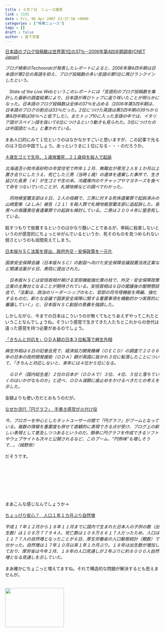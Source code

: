 ```yaml
---
title : ４月７日　ニュース雑感
link : 1191
date : Fri, 06 Apr 2007 23:37:50 +0000
categories : ["時事ニュース"]
tags : []
draft : false
author : 倉下忠憲
---
```


<A HREF="http://it.nikkei.co.jp/internet/news/index.aspx?n=RS2034661006042007" TARGET="_blank">日本語のブログ投稿数は世界第1位の37％--2006年第4四半期調査[CNET Japan]</A><BR><BR><I>ブログ検索のTechnoratiが発表したレポートによると、2006年第4四半期は日本語が第2位の英語を抑え、ブログ投稿数の多い言語の第1位に再びランクインしたという。<BR><BR>　State of the Live Webというこのレポートには「言語別のブログ投稿数を集計した最新の調査結果により、日本語が再びトップに返り咲いたことが明らかになった。日本語のブログ投稿数は全体の37％を占める（2006年第3四半期は、日本語のブログの割合は33％だった。2位につけた英語は第3四半期の39％から第4四半期は36％へと低下した）。またトップ10に入った言語の中では、イタリア語がスペイン語を抜いて4位につけるという動きも見られた。3位につけたのは中国語だった」と書かれている。</I><BR><BR>まあ人口的にみて１位というのはなかなかすごいと思いますが、この記事で光るのは３位の中国でしょう。あっというまに１位になる・・・のだろうか。<BR><BR><A HREF="http://www.yomiuri.co.jp/national/news/20070406i315.htm" TARGET="_blank">４歳生ゴミで生存、１歳放置死…２１歳母を殺人で起訴</A><BR><BR><I>北海道苫小牧市高砂町の市営住宅で昨年１２月、無職女が男児２人を１か月以上置き去りにしたうえ、死亡した三男（当時１歳）の遺体を遺棄した事件で、生き延びた長男（４）が生ゴミや生の米、冷蔵庫内のケチャップやマヨネーズを食べて命をつないでいたことが、札幌地検などの調べでわかった。<BR><BR>　同地検室蘭支部は６日、２人の母親で、三男に対する死体遺棄罪で起訴済みの山崎愛美（よしみ）被告（２１）を殺人罪で札幌地裁室蘭支部に追起訴した。長男への保護責任者遺棄罪での起訴も検討している。二男は２００４年に窒息死している。</I><BR><BR>殺すつもりで放置するというのはかなり酷いことであるが、単純に殺害しないというのが感覚的にちょっとゆがんでいるというか、死そのものを見つめられない弱さというのも垣間見えてしまう。<BR><BR><A HREF="http://www.yomiuri.co.jp/politics/news/20070406i215.htm" TARGET="_blank">日本版ＮＳＣ法案を提出、政府外交・安保政策を一元化</A><BR><BR><I>国家安全保障会議（日本版ＮＳＣ）の創設へ向けた安全保障会議設置法改正案など関連法案が６日、衆院に提出された。<BR><BR>　日本版ＮＳＣは安倍首相が掲げる官邸機能強化策の柱で、外交・安全保障政策立案の主舞台となることが期待されている。安倍首相は６日の閣議後の閣僚懇談会で、「法案は、政治のリーダーシップのもと、官邸の司令塔機能を再編、強化するものだ。新たな会議で国家安全保障に関する重要事項を機動的かつ実質的に審議していく」と、日本版ＮＳＣ創設の意義を強調した。</I><BR><BR>しかしながら、今までの日本はこういうのが無くてもとりあえずやってこれたということなんでしょうね。そういう感覚で生きてきた人たちとこれからの世代は違った感覚を持つ必要があるのでしょう。<BR><BR><A HREF="http://www.yomiuri.co.jp/politics/news/20070406i112.htm" TARGET="_blank">「きちんと対応を」ＯＤＡ額の日本３位転落で麻生外相</A><BR><BR><I>麻生外相は６日の記者会見で、経済協力開発機構（ＯＥＣＤ）の調査で２００６年の日本の政府開発援助（ＯＤＡ）額が英国に抜かれ３位に転落したことについて、「きちんと対応しないと、来年には４位か５位になる。<BR><BR>　ＧＤＰ（国内総生産）２位の日本が（ＯＤＡで）３位、４位、５位と落ちていくのはいかがなものか」と述べ、ＯＤＡ減額に歯止めをかけるべきだとの考えを示した。</I><BR><BR>金額よりも使い方だとおもうのだが。<BR><BR><A HREF="http://www.iza.ne.jp/news/newsarticle/it/internet/46466/" TARGET="_blank">なぜか流行「円グラフ」　手書き感覚が火付け役</A><BR><BR><I>今、ブロガーを中心としたネットユーザーの間で「円グラフ」がブームとなっている。複数の情報を重要度も併せて直観的に表現できる点が受け、ブログ上の新しい表現として普及しつつあるというのだ。簡単に円グラフを作成できるソフトやウェブサイトも次々と公開されるなど、このブーム、“円熟味”も増しそうで…。（城野崇）</I><BR><BR>だそうです。<BR><BR><BR><BR><BR><BR><BR><br><br>まあこんな感じなんでしょうか→<BR><BR><A HREF="http://www.iza.ne.jp/news/newsarticle/46553/" TARGET="_blank">ちょっぴり安心？　人口１年１カ月ぶり自然増</A><BR><BR><I>平成１７年１２月から１８年１１月までに国内で生まれた日本人の子供の数（出生数）は１０８万７７９４人、死亡数は１０８万６６１７人だったため、人口は１１７７人の自然増となったことが６日、厚生労働省の人口動態統計（概数）で分かった。自然増は１７年１０月以来１年１カ月ぶり。１８年は出生数が増加しており、厚労省は今年２月、１８年の人口見通しが２年ぶりに約８０００人自然増となる見通しを示していた。</I><BR><BR>まあ確かにちょこっと増えてますね。それで構造的な問題が解決するとも思えませんが。<BR><BR><br><img src="/7000/u6947/1000/FI2616840_2E.png" width="192" height="128"><br><br>
